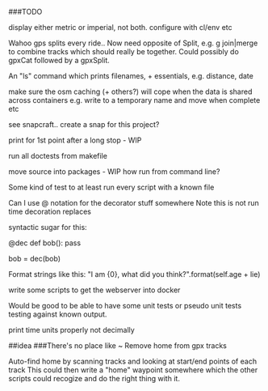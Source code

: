 
###TODO

display either metric or imperial, not both. configure with cl/env etc

Wahoo gps splits every ride.. Now need opposite of Split, e.g. g
join|merge to combine tracks which should really be together.
Could possibly do gpxCat followed by a gpxSplit.


An "ls" command which prints filenames, + essentials, e.g. distance, date

make sure the osm caching (+ others?) will cope when the data is shared across containers
e.g. write to a temporary name and move when complete etc

see snapcraft.. create a snap for this project?


print for 1st point after a long stop - WIP


run all doctests from makefile

move source into packages - WIP
how run from command line?

Some kind of test to at least run every script with a known file


Can I use @ notation for the decorator stuff somewhere
Note this is not run time decoration
replaces 

syntactic sugar for this:

@dec
def bob():
    pass

bob = dec(bob)



Format strings like this: "I am {0}, what did you think?".format(self.age + lie)

write some scripts to get the webserver into docker

Would be good to be able to have some unit tests or pseudo unit tests
testing against known output.


print time units properly not decimally

##idea
###There's no place like ~
Remove home from gpx tracks

Auto-find home by scanning tracks and looking at start/end points of each track
This could then write a "home" waypoint somewhere which the other scripts could
recogize and do the right thing with it.
